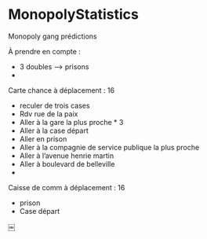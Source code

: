 # MonopolyStatistics

Monopoly gang prédictions 

À prendre en compte :
* 3 doubles —> prisons
* 

Carte chance à déplacement : 16
* reculer de trois cases
* Rdv rue de la paix
* Aller à la gare la plus proche * 3
* Aller à la case départ 
* Aller en prison
* Aller à la compagnie de service publique la plus proche
* Aller à l’avenue henrie martin
* Aller à boulevard de belleville
* 
 Caisse de comm à déplacement : 16
* prison 
* Case départ 

￼
